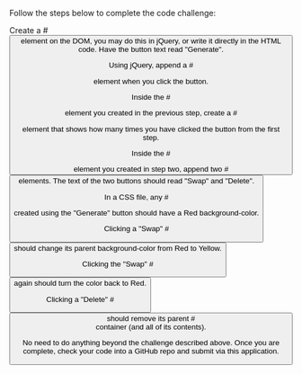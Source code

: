Follow the steps below to complete the code challenge:

Create a #<button> element on the DOM, you may do this in jQuery, or write it directly in the HTML code. Have the button text read "Generate".

Using jQuery, append a #<div> element when you click the button.

Inside the #<div> element you created in the previous step, create a #<p> element that shows how many times you have clicked the button from the first step.

Inside the #<div> element you created in step two, append two #<button> elements. The text of the two buttons should read "Swap" and "Delete".

In a CSS file, any #<div> created using the "Generate" button should have a Red background-color.

Clicking a "Swap" #<button> should change its parent background-color from Red to Yellow.

Clicking the "Swap" #<button> again should turn the color back to Red.

Clicking a "Delete" #<button> should remove its parent #<div> container (and all of its contents).

No need to do anything beyond the challenge described above. Once you are complete, check your code into a GitHub repo and submit via this application.
